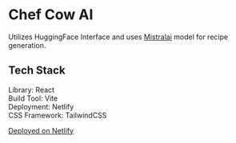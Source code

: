 # Chef Cow AI
Utilizes HuggingFace Interface and uses [Mistralai](https://mistral.ai/) model for recipe generation. 


## Tech Stack
Library: React<br/>
Build Tool: Vite<br/>
Deployment: Netlify<br/>
CSS Framework: TailwindCSS<br/>


[Deployed on Netlify](https://chefcowai.netlify.app/)
